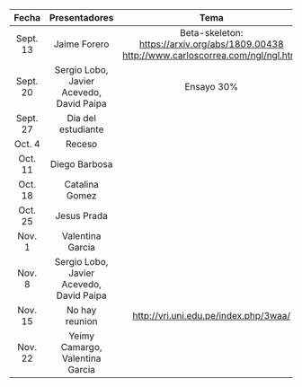 | Fecha | Presentadores | Tema |
| :----: | :----------: | :---: |
| Sept. 13 | Jaime Forero | Beta-skeleton: https://arxiv.org/abs/1809.00438 http://www.carloscorrea.com/ngl/ngl.html| 
| Sept. 20 | Sergio Lobo, Javier Acevedo, David Paipa | Ensayo 30% |
| Sept. 27 | Dia del estudiante | |
| Oct. 4 | Receso | |
| Oct. 11 | Diego Barbosa | |
| Oct. 18 | Catalina Gomez | | 
| Oct. 25 | Jesus Prada | |
| Nov. 1 | Valentina Garcia |  |
| Nov. 8 | Sergio Lobo, Javier Acevedo, David Paipa | |
| Nov. 15 | No hay reunion | http://vri.uni.edu.pe/index.php/3waa/ | 
| Nov. 22 |  Yeimy Camargo, Valentina Garcia| |


